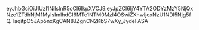 eyJhbGciOiJIUzI1NiIsInR5cCI6IkpXVCJ9.eyJpZCI6IjY4YTA2ODYzMzY5NjQxNzc1ZTdhNjM1MyIsImlhdCI6MTc1NTM0MzI4OSwiZXhwIjoxNzU1NDI5Njg5fQ.TaqitpO5JAp5nxKgCAN8JZgnCN2KbS7wXy_JydeFASA
